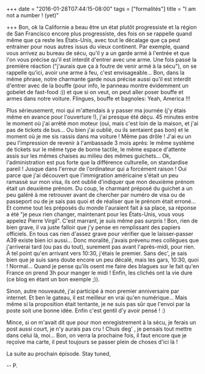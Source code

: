 +++
date = "2016-01-28T07:44:15-08:00"
tags = ["formalités"]
title = "I am not a number ! (yet)"

+++
Bon, ok la Californie a beau être un état plutôt progressiste et la région de San Francisco encore plus progressiste, des fois on se rappelle quand même que ça reste les États-Unis, avec tout le décalage que ça peut entrainer pour nous autres issus du vieux continent.
Par exemple, quand vous arrivez au bureau de sécu, qu'il y a un garde armé à l'entrée et que l'on vous précise qu'il est interdit d'entrer avec une arme. Une fois passé la première réaction ("j'aurais que ça à foutre de venir armé à la sécu"), on se rappelle qu'ici, avoir une arme à feu, c'est envisageable... Bon, dans la même phrase, notre charmante garde nous précise aussi qu'il est interdit d'entrer avec de la bouffe (pour info, le panneau montre évidemment un gobelet de fast-food :)) et que si on veut, on peut aller poser bouffe et armes dans notre voiture.
Flingues, bouffe et bagnoles: Yeah, America !!!

Plus sérieusement, moi qui m'attendais à y passer ma journée (j'y étais même en avance pour l'ouverture !), j'ai presque été déçu. 45 minutes entre le moment où j'ai arrêté mon moteur (oui, mais c'est loin de la maison, et j'ai pas de tickets de bus... Ou bien j'ai oublié, ou ils sentaient pas bon) et le moment où je me sis rassis dans ma voiture ! Même pas drôle !
J'ai eu un peu l'impression de revenir à l'ambassade 3 mois après: le même système de tickets sur le même type de borne tactile, le même espace d'attente assis sur les mêmes chaises au milieu des mêmes guichets... Ok, l'administration est pus forte que la différence culturelle, on standardise pareil ! Jusque dans l'erreur de l'ordinateur qui a forcément raison !
Oui parce que j'ai découvert que l'immigration américaine s'était un peu ramassé sur mon visa, ils ont oublié d'indiquer que mon deuxième prénom était un deuxième prénom. Du coup, le charmant préposé du guichet a un peu galéré à me retrouver avant de chercher par numéro de visa ou de passeport ou de je sais pas quoi et de réaliser que le prénom était erroné... Et comme tout les préposés du monde l'auraient fait à sa place, sa réponse a été "je peux rien changer, maintenant pour les États-Unis, vous vous appelez Pierre Virgil". C'est marrant, je suis même pas surpris !
Bon, rien de bien grave, il va juste falloir que j'y pense en remplissant des papiers officiels. En tous cas rien d'assez grave pour vérifier que le laisser-passer A39 existe bien ici aussi...
Donc moralité, j'avais prévenu mes collègues que j'arriverai tard (ou pas du tout), surement pas avant l'après-midi, pour rien. À tel point qu'en arrivant vers 10:30, j'étais le premier. Sans dec', je sais bien que je suis sans doute encore un peu décalé, mais les gars, 10:30, quoi ! Normal...
Quand je pense qu'ils osent me faire des blagues sur le fait qu'en France on prend 3h pour manger le midi ! Enfin, les clichés ont la vie dure (ce blog en étant un bon exemple ;)).

Sinon, autre nouveauté, j'ai participé à mon premier anniversaire par internet. Et ben le gateau, il est meilleur en vrai qu'en numérique... Mais même si la proposition était tentante, je ne suis pas sûr que l'envoi par la poste soit une bonne idée. Enfin c'est gentil d'y avoir pensé ! :)


Mince, si on m'avait dit que pour mon enregistrement à la sécu, je ferais un post aussi court, je n'y aurais pas cru ! Chuis deg' , je pensais tout mettre dans celui là, moi... Bon, on verra la prochaine fois, il faut encore que je reçoive ma carte, il peut toujours se passer plein de choses d'ici là !

La suite au prochain épisode.
Stay tuned,

--
P.
